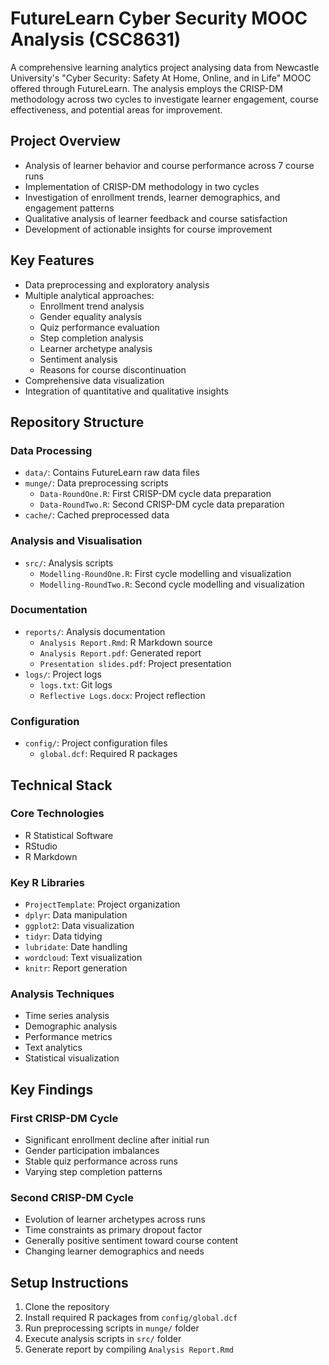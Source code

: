 # FutureLearn Cyber Security MOOC Analysis (CSC8631)

A comprehensive learning analytics project analysing data from Newcastle University's "Cyber Security: Safety At Home, Online, and in Life" MOOC offered through FutureLearn. The analysis employs the CRISP-DM methodology across two cycles to investigate learner engagement, course effectiveness, and potential areas for improvement.

## Project Overview
- Analysis of learner behavior and course performance across 7 course runs
- Implementation of CRISP-DM methodology in two cycles
- Investigation of enrollment trends, learner demographics, and engagement patterns
- Qualitative analysis of learner feedback and course satisfaction
- Development of actionable insights for course improvement

## Key Features
- Data preprocessing and exploratory analysis
- Multiple analytical approaches:
  - Enrollment trend analysis
  - Gender equality analysis
  - Quiz performance evaluation
  - Step completion analysis
  - Learner archetype analysis
  - Sentiment analysis
  - Reasons for course discontinuation
- Comprehensive data visualization
- Integration of quantitative and qualitative insights

## Repository Structure
### Data Processing
- `data/`: Contains FutureLearn raw data files
- `munge/`: Data preprocessing scripts
  - `Data-RoundOne.R`: First CRISP-DM cycle data preparation
  - `Data-RoundTwo.R`: Second CRISP-DM cycle data preparation
- `cache/`: Cached preprocessed data

### Analysis and Visualisation
- `src/`: Analysis scripts
  - `Modelling-RoundOne.R`: First cycle modelling and visualization
  - `Modelling-RoundTwo.R`: Second cycle modelling and visualization

### Documentation
- `reports/`: Analysis documentation
  - `Analysis Report.Rmd`: R Markdown source
  - `Analysis Report.pdf`: Generated report
  - `Presentation slides.pdf`: Project presentation
- `logs/`: Project logs
  - `logs.txt`: Git logs
  - `Reflective Logs.docx`: Project reflection

### Configuration
- `config/`: Project configuration files
  - `global.dcf`: Required R packages

## Technical Stack
### Core Technologies
- R Statistical Software
- RStudio
- R Markdown

### Key R Libraries
- `ProjectTemplate`: Project organization
- `dplyr`: Data manipulation
- `ggplot2`: Data visualization
- `tidyr`: Data tidying
- `lubridate`: Date handling
- `wordcloud`: Text visualization
- `knitr`: Report generation

### Analysis Techniques
- Time series analysis
- Demographic analysis
- Performance metrics
- Text analytics
- Statistical visualization

## Key Findings
### First CRISP-DM Cycle
- Significant enrollment decline after initial run
- Gender participation imbalances
- Stable quiz performance across runs
- Varying step completion patterns

### Second CRISP-DM Cycle
- Evolution of learner archetypes across runs
- Time constraints as primary dropout factor
- Generally positive sentiment toward course content
- Changing learner demographics and needs

## Setup Instructions
1. Clone the repository
2. Install required R packages from `config/global.dcf`
3. Run preprocessing scripts in `munge/` folder
4. Execute analysis scripts in `src/` folder
5. Generate report by compiling `Analysis Report.Rmd`
